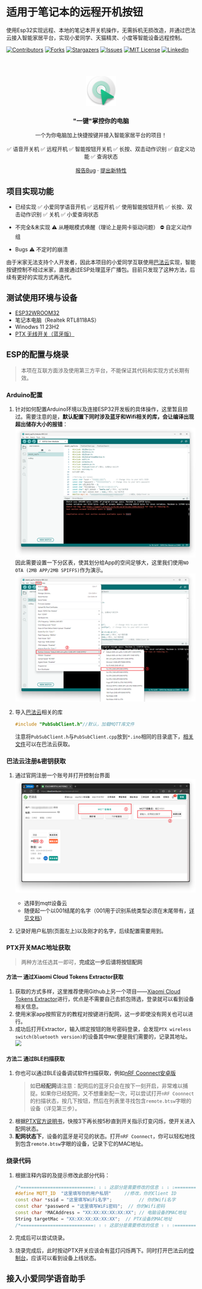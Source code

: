 # 适用于笔记本的远程开机按钮

使用Esp32实现远程、本地的笔记本开关机操作，无需拆机无损改造，并通过巴法云接入智能家居平台，实现小爱同学、天猫精灵、小度等智能设备远程控制。

<!-- PROJECT SHIELDS -->

[![Contributors][contributors-shield]][contributors-url]
[![Forks][forks-shield]][forks-url]
[![Stargazers][stars-shield]][stars-url]
[![Issues][issues-shield]][issues-url]
[![MIT License][license-shield]][license-url]
[![LinkedIn][linkedin-shield]][linkedin-url]

<!-- PROJECT LOGO -->
<br />
<br />
<p align="center">
  <a href="https://github.com/shaojintian/Best_README_template/">
    <img src="Pics/logo.png" alt="Logo" width="80" height="80">
  </a>

  <h3 align="center">"一键"掌控你的电脑</h3>
  <p align="center">
    一个为你电脑加上快捷按键并接入智能家居平台的项目！
    <br />
    <br />
    ✅ 语音开关机 ✅ 远程开机 ✅ 智能按钮开关机 ✅ 长按、双击动作识别 ✅ 自定义功能 ✅ 查询状态
    <br />
    <br />
    <a href="https://github.com/KongWZGordon/WOL-Remote-Button-Base-on-ESP32/issues">报告Bug</a>
    ·
    <a href="https://github.com/KongWZGordon/WOL-Remote-Button-Base-on-ESP32/issues">提出新特性</a>
  </p>

</p>

## 项目实现功能

+ 已经实现
    ✅ 小爱同学语音开机
    ✅ 远程开机
    ✅ 使用智能按钮开机
    ✅ 长按、双击动作识别
    ✅ 关机
    ✅ 小爱查询状态
- 不完全&未实现
    ⚠️ 从睡眠模式唤醒（理论上是网卡驱动问题）
    ⛔ 自定义动作组
+ Bugs
    ⚠️ 不定时的崩溃
    
   
    
由于米家无法支持个人开发者，因此本项目的小爱同学互联使用[巴法云](https://bemfa.com/)实现，智能按键控制不经过米家，直接通过ESP处理蓝牙广播包。目前只发现了这种方法，后续有更好的实现方式再迭代。

## 测试使用环境与设备
+ [ESP32WROOM32](https://www.espressif.com.cn/sites/default/files/documentation/esp32-wroom-32_datasheet_cn.pdf)
+ 笔记本电脑（Realtek RTL8118AS）
+ Winodws 11 23H2
+ [PTX 无线开关（蓝牙版）](https://home.mi.com/webapp/content/baike/product/index.html?model=090615.remote.btsw1)


## ESP的配置与烧录

> 本项在互联方面涉及使用第三方平台，不能保证其代码和实现方式长期有效。

### Arduino配置
1. 针对如何配置Arduino环境以及连接ESP32开发板的具体操作，这里暂且掠过。需要注意的是，**默认配置下同时涉及蓝牙和Wifi相关的库，会让编译出现超出储存大小的报错**：
   ![](./Pics/error.png)
   因此需要设置一下分区表，使其划分给App的空间足够大，这里我们使用`NO OTA (2MB APP/2MB SPIFFS)`作为演示。
   ![](./Pics/space.png)

2. 导入[巴法云](https://cloud.bemfa.com/)相关的库

   ```cpp
   #include "PubSubClient.h"//默认，加载MQTT库文件
   ```

   注意将`PubSubClient.h`与`PubSubClient.cpp`放到`*.ino`相同的目录底下，[相关文件](https://cloud.bemfa.com/zip/8266/Bemfa_MQTT.zip)可以在巴法云获取。
   
### 巴法云注册&密钥获取
1. 通过官网注册一个账号并打开控制台界面
   ![](./Pics/bafa.png)
   + 选择到mqtt设备云
   + 随便起一个以001结尾的名字（001用于识别系统类型必须在末尾带有，[详见文档](https://cloud.bemfa.com/docs/src/speaker_mi.html)）

2. 记录好用户私钥(页面左上)以及刚才的名字，后续配置需要用到。

### PTX开关MAC地址获取
> 两种方法任选其一即可，**完成这一步后请将按钮配网**
#### 方法一 通过Xiaomi Cloud Tokens Extractor获取
1. 获取的方式多样，这里推荐使用Github上另一个项目——[Xiaomi Cloud Tokens Extractor](https://github.com/PiotrMachowski/Xiaomi-cloud-tokens-extractor/)进行，优点是不需要自己去抓包筛选，登录就可以看到设备相关信息。
2. 使用米家app按照官方的教程对按键进行配网，这一步即使没有网关也可以进行。
3. 成功后打开Extractor，输入绑定按钮的账号密码登录，会发现`PTX wireless switch(bluetooth version)`的设备其中`MAC`便是我们需要的，记录其地址。
   ![](./Pics/extrator.png)

#### 方法二 通过BLE扫描获取
1. 你也可以通过BLE设备调试软件扫描获取，例如[nRF Coonnect安卓版](https://play.google.com/store/apps/details?id=no.nordicsemi.android.mcp&hl=en_US)
   > 如**已经配网**请注意：配网后的蓝牙只会在按下一刻开启，非常难以捕捉。如果你已经配网，又不想重新配一次，可以尝试打开`nRF Coonnect`的扫描状态，按几下按钮，然后在列表里寻找包含`remote.btsw`字眼的设备（详见第三步）。
2. 根据[PTX官方说明书](https://home.mi.com/views/introduction.html?model=090615.remote.btsw1&region=cn)，快按3下再长按5秒直到开关指示灯变闪烁，使开关进入配网状态。
3. **配网状态下**，设备的蓝牙是可见的状态。打开`nRF Coonnect`，你可以轻松地找到包含`remote.btsw`字眼的设备，记录下它的MAC地址。

### 烧录代码
1. 根据注释内容的及提示修改此部分代码：

   ```cpp
   /*===========================⇩ ⇩ ⇩ 这部分是需要修改的信息 ⇩ ⇩ ⇩================================*/
   #define MQTT_ID  "这里填写你的用户私钥"     //修改，你的Client ID
   const char *ssid = "这里填写WiFi名字";          // 你的Wifi名字
   const char *password = "这里填写WiFi密码";  // 你的Wifi密码
   const char *MACAddress = "XX:XX:XX:XX:XX:XX"; // 电脑设备的MAC地址
   String targetMac = "XX:XX:XX:XX:XX:XX";  // PTX设备的MAC地址
   /*===========================⇧ ⇧ ⇧ 这部分是需要修改的信息 ⇧ ⇧ ⇧================================*/
   ```

2. 完成后可以尝试烧录。
3. 烧录完成后，此时按动PTX开关应该会有蓝灯闪烁两下。同时打开巴法云的[控制台](https://cloud.bemfa.com/tcp/devicemqtt.html)，应该可以看到设备上线状态。

## 接入小爱同学语音助手



<!-- links -->
[your-project-path]:shaojintian/Best_README_template
[contributors-shield]: https://img.shields.io/github/contributors/KongWZGordon/WOL-Remote-Button-Base-on-ESP32.svg?style=flat-square
[contributors-url]: https://github.com/KongWZGordon/WOL-Remote-Button-Base-on-ESP32/graphs/contributors
[forks-shield]: https://img.shields.io/github/forks/KongWZGordon/WOL-Remote-Button-Base-on-ESP32.svg?style=flat-square
[forks-url]: https://github.com/KongWZGordon/WOL-Remote-Button-Base-on-ESP32/network/members
[stars-shield]: https://img.shields.io/github/stars/KongWZGordon/WOL-Remote-Button-Base-on-ESP32.svg?style=flat-square
[stars-url]: https://github.com/KongWZGordon/WOL-Remote-Button-Base-on-ESP32/stargazers
[issues-shield]: https://img.shields.io/github/issues/shaojintian/Best_README_template.svg?style=flat-square
[issues-url]: https://img.shields.io/github/issues/shaojintian/Best_README_template.svg
[license-shield]: https://img.shields.io/github/license/shaojintian/Best_README_template.svg?style=flat-square
[license-url]: https://github.com/shaojintian/Best_README_template/blob/master/LICENSE.txt
[linkedin-shield]: https://img.shields.io/badge/-LinkedIn-black.svg?style=flat-square&logo=linkedin&colorB=555
[linkedin-url]: https://linkedin.com/in/shaojintian
